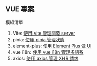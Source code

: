 VUE 專案
--
模組清單
1. Vite: [使用 vite 管理開發 server](https://vitejs.dev/guide/)
2. pinia: [使用 pinia 管理狀態](https://pinia.vuejs.org/zh/getting-started.html)
3. element-plus: [使用 Element Plus 做 UI](https://element-plus.org/en-US/guide/installation.html)
4. vue i18n: [使用 vue i18n 管理多語系](https://vue-i18n.intlify.dev/)
5. axios: [使用 axios 管理 XHR 請求](https://www.axios-http.cn/docs/intro)
